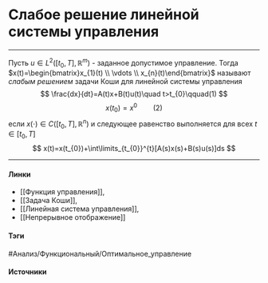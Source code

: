 # Слабое решение линейной системы управления
***
Пусть $u\in L^{2}([t_{0},T],\mathbb{R}^{m})$ - заданное допустимое управление.
Тогда $x(t)=\begin{bmatrix}x_{1}(t) \\ \vdots \\ x_{n}(t)\end{bmatrix}$ называют *слабым решением* задачи Коши для линейной системы управления
$$
\frac{dx}{dt}=A(t)x+B(t)u(t)\quad t>t_{0}\qquad(1)
$$
$$
x(t_{0})=x^{0}\qquad(2)
$$
если $x(\cdot)\in C([t_{0},T],\mathbb{R}^{n})$ и следующее равенство выполняется для всех $t\in[t_{0},T]$
$$
x(t)=x(t_{0})+\int\limits_{t_{0}}^{t}[A(s)x(s)+B(s)u(s)]ds
$$
***
#### Линки
- [[Функция управления]],
- [[Задача Коши]],
- [[Линейная система управления]],
- [[Непрерывное отображение]]
#### Тэги
 #Анализ/Функциональный/Оптимальное_управление 
#### Источники
